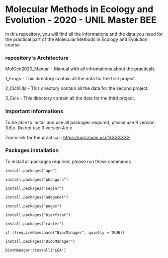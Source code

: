 # Molecular Methods in Ecology and Evolution - 2020 - UNIL Master BEE

In this repository, you will find all the informations and the data you need for the practical part of the Molecular Methods in Ecology and Evolution course. 


### repository's Architecture 

MolGen2020_Manual			- Manual with all infromations about the practicals. 

1_Frogs								- This directory contain all the data for the first project.

2_Cichlids						- This directory contain all the data for the second project.

3_Eels								- This directory contain all the data for the third project.


### Important informations

To be able to install and use all packages required, please use R version 3.6.x. Do not use R version 4.x.x .

Zoom link for the practical :  https://unil.zoom.us/j/XXXXXXX



### Packages installation

To install all packages required, please run these commands

`install.packages("ape")`

`install.packages("phangorn")`

`install.packages("seqinr")`

`install.packages("adegenet")`

`install.packages("pegas")`

`install.packages("hierfstat")`

`install.packages("raster")`

`if (!requireNamespace("BiocManager", quietly = TRUE))`

`install.packages("BiocManager")`

`BiocManager::install("LEA")`
